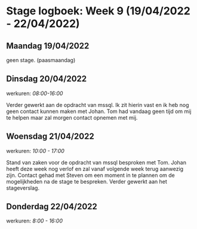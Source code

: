 # Stage logboek: Week 9 (19/04/2022 - 22/04/2022)

## Maandag 19/04/2022

geen stage. (paasmaandag)

## Dinsdag 20/04/2022

werkuren: _08:00-16:00_

Verder gewerkt aan de opdracht van mssql. Ik zit hierin vast en ik heb nog geen contact kunnen maken met Johan. Tom had vandaag geen tijd om mij te helpen maar zal morgen contact opnemen met mij.

## Woensdag 21/04/2022

werkuren: _10:00 - 17:00_

Stand van zaken voor de opdracht van mssql besproken met Tom. Johan heeft deze week nog verlof en zal vanaf volgende week terug aanwezig zijn. Contact gehad met Steven om een moment in te plannen om de mogelijkheden na de stage te bespreken. Verder gewerkt aan het stageverslag.

## Donderdag 22/04/2022

werkuren: _8:00 - 16:00_
